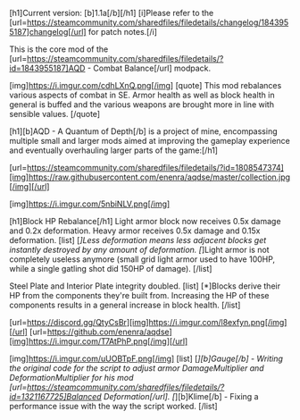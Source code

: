 [h1]Current version: [b]1.1a[/b][/h1]
[i]Please refer to the [url=https://steamcommunity.com/sharedfiles/filedetails/changelog/1843955187]changelog[/url] for patch notes.[/i]

This is the core mod of the [url=https://steamcommunity.com/sharedfiles/filedetails/?id=1843955187]AQD - Combat Balance[/url] modpack.

[img]https://i.imgur.com/cdhLXnQ.png[/img]
[quote]
This mod rebalances various aspects of combat in SE. Armor health as well as block health in general is buffed and the various weapons are brought more in line with sensible values.
[/quote]

[h1][b]AQD - A Quantum of Depth[/b] is a project of mine, encompassing multiple small and larger mods aimed at improving the gameplay experience and eventually overhauling larger parts of the game:[/h1]

[url=https://steamcommunity.com/sharedfiles/filedetails/?id=1808547374][img]https://raw.githubusercontent.com/enenra/aqdse/master/collection.jpg[/img][/url]

[img]https://i.imgur.com/5nbiNLV.png[/img]

[h1]Block HP Rebalance[/h1]
Light armor block now receives 0.5x damage and 0.2x deformation. Heavy armor receives 0.5x damage and 0.15x deformation.
[list]
[*]Less deformation means less adjacent blocks get instantly destroyed by any amount of deformation.
[*]Light armor is not completely useless anymore (small grid light armor used to have 100HP, while a single gatling shot did 150HP of damage).
[/list]

Steel Plate and Interior Plate integrity doubled.
[list]
[*]Blocks derive their HP from the components they're built from. Increasing the HP of these components results in a general increase in block health.
[/list]

[url=https://discord.gg/QtyCsBr][img]https://i.imgur.com/l8exfyn.png[/img][/url]
[url=https://github.com/enenra/aqdse][img]https://i.imgur.com/T7AtPhP.png[/img][/url]

[img]https://i.imgur.com/uUOBTpF.png[/img]
[list]
[*][b]Gauge[/b] - Writing the original code for the script to adjust armor DamageMultiplier and DeformationMultiplier for his mod [url=https://steamcommunity.com/sharedfiles/filedetails/?id=1321167725]Balanced Deformation[/url].
[*][b]Klime[/b] - Fixing a performance issue with the way the script worked.
[/list]